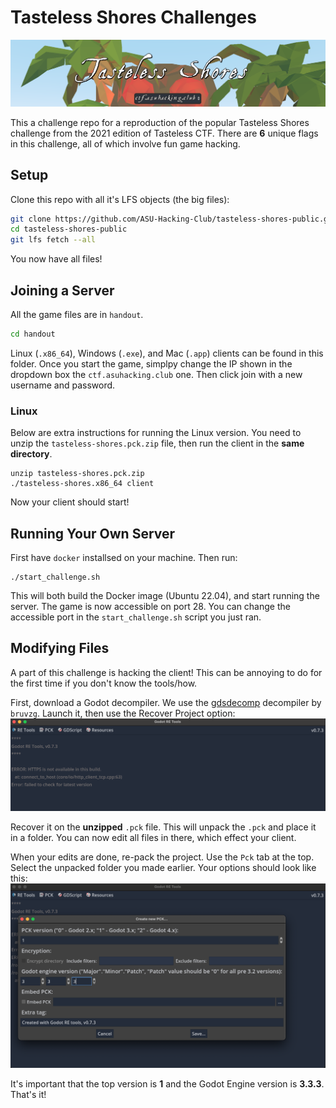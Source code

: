 # Tasteless Shores Challenges

![](./assets/teaser.png)

This a challenge repo for a reproduction of the popular Tasteless Shores challenge from the 2021 edition of Tasteless CTF.
There are **6** unique flags in this challenge, all of which involve fun game hacking. 

## Setup 
Clone this repo with all it's LFS objects (the big files):
```bash
git clone https://github.com/ASU-Hacking-Club/tasteless-shores-public.git
cd tasteless-shores-public 
git lfs fetch --all
```

You now have all files!

## Joining a Server
All the game files are in `handout`.
```bash
cd handout
```

Linux (`.x86_64`), Windows (`.exe`), and Mac (`.app`) clients can be found in this folder. 
Once you start the game, simplpy change the IP shown in the dropdown box the `ctf.asuhacking.club` one.
Then click join with a new username and password. 

### Linux
Below are extra instructions for running the Linux version.
You need to unzip the `tasteless-shores.pck.zip` file, then run the client in the **same directory**.
```
unzip tasteless-shores.pck.zip
./tasteless-shores.x86_64 client
```

Now your client should start! 

## Running Your Own Server
First have `docker` installsed on your machine.
Then run:
```
./start_challenge.sh
```

This will both build the Docker image (Ubuntu 22.04), and start running the server.
The game is now accessible on port 28. 
You can change the accessible port in the `start_challenge.sh` script you just ran. 

## Modifying Files
A part of this challenge is hacking the client! 
This can be annoying to do for the first time if you don't know the tools/how. 

First, download a Godot decompiler.
We use the [gdsdecomp](https://github.com/bruvzg/gdsdecomp/releases/tag/v0.8.0-prerelease.2) decompiler by `bruvzg`.
Launch it, then use the Recover Project option:
![](./assets/dec1.png) 

Recover it on the **unzipped** `.pck` file.
This will unpack the `.pck` and place it in a folder. 
You can now edit all files in there, which effect your client. 

When your edits are done, re-pack the project.
Use the `Pck` tab at the top. 
Select the unpacked folder you made earlier. 
Your options should look like this:
![](./assets/dec2.png)

It's important that the top version is **1** and the Godot Engine version is **3.3.3**. 
That's it!
